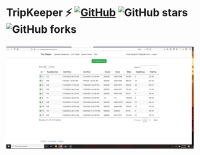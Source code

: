 # TripKeeper ⚡️ [![GitHub](https://img.shields.io/github/license/cobidev/simplefolio?color=blue)](https://github.com/cobidev/simplefolio/blob/master/LICENSE.md) ![GitHub stars](https://img.shields.io/github/stars/cobidev/simplefolio) ![GitHub forks](https://img.shields.io/github/forks/cobidev/simplefolio)

<h2 align="center">
  <img src="https://github.com/CodingMikey/PortfolioWebsite/blob/master/src/assets/screenshot2.png" alt="" width="600px" />
  <br>
</h2>

